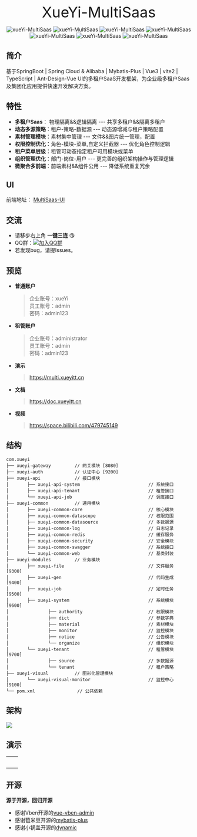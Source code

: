 <div style="text-align:center">
    <span style="font-size:40px" >XueYi-MultiSaas</span>
</div>

<p style="text-align:center">
    <a>
       <img src="https://img.shields.io/badge/XueYi--MultiSaas-v2.1.3-brightgreen" alt="xueYi-MultiSaas">
    </a>
    <a>
       <img src="https://img.shields.io/badge/Spring%20Cloud%20%26%20Alibaba-2021.1-brightgreen" alt="xueYi-MultiSaas">
    </a>
    <a>
       <img src="https://img.shields.io/badge/Vue3-Ant--Design--Vue-green" alt="xueYi-MultiSaas">
    </a>
    <a>
       <img src="https://img.shields.io/badge/vite2-TypeScript-green" alt="xueYi-MultiSaas">
    </a>
    <a>
       <img src="https://img.shields.io/badge/Mybatis--Plus-3.4.0%2B-brightgreen" alt="xueYi-MultiSaas">
    </a>
    <a>
       <img src="https://gitee.com/xueyitiantang/XueYi-MultiSaas/badge/star.svg?theme=dark" alt="xueYi-MultiSaas">
    </a>
    <a>
       <img src="https://gitee.com/xueyitiantang/XueYi-MultiSaas/badge/fork.svg?theme=dark" alt="xueYi-MultiSaas">
    </a>
</p>

## 简介
基于SpringBoot | Spring Cloud & Alibaba | Mybatis-Plus | Vue3 | vite2 | TypeScript | Ant-Design-Vue UI的多租户SaaS开发框架，为企业级多租户Saas及集团化应用提供快速开发解决方案。

## 特性
- **多租户Saas**： 物理隔离&&逻辑隔离 --- 共享多租户&&隔离多租户
- **动态多源策略**：租户-策略-数据源 --- 动态源增减与租户策略配置
- **素材管理模块**：素材集中管理 --- 文件&&图片统一管理，配置
- **权限控制优化**：角色-模块-菜单,自定义拦截器 --- 优化角色控制逻辑
- **租户菜单层级**：租管可动态指定租户可用模块或菜单
- **组织管理优化**：部门-岗位-用户 --- 更完善的组织架构操作与管理逻辑
- **微聚合多前端**：前端素材&&组件公用 --- 降低系统重复冗余

## UI
前端地址： [MultiSaas-UI](https://gitee.com/xueyitiantang/MultiSaas-UI)

## 交流
- 请移步右上角  **一键三连** :kissing_heart:
- QQ群：[![加入QQ群](https://img.shields.io/badge/779343138-blue.svg)](https://jq.qq.com/?_wv=1027&k=zw11JJhj)
- 若发现bug，请提Issues。

## 预览
- **普通账户**
  > 企业账号：xueYi   
  员工账号：admin   
  密码：admin123

- **租管账户**
  > 企业账号：administrator   
  员工账号：admin   
  密码：admin123

- **演示**
  >https://multi.xueyitt.cn
- **文档**
  >https://doc.xueyitt.cn
- **视频**
  >https://space.bilibili.com/479745149

## 结构
~~~
com.xueyi     
├── xueyi-gateway         // 网关模块 [8080]
├── xueyi-auth            // 认证中心 [9200]
├── xueyi-api             // 接口模块
│       ├── xueyi-api-system                          // 系统接口
│       ├── xueyi-api-tenant                          // 租管接口
│       └── xueyi-api-job                             // 调度接口
├── xueyi-common          // 通用模块
│       ├── xueyi-common-core                         // 核心模块
│       ├── xueyi-common-datascope                    // 权限范围
│       ├── xueyi-common-datasource                   // 多数据源
│       ├── xueyi-common-log                          // 日志记录
│       ├── xueyi-common-redis                        // 缓存服务
│       ├── xueyi-common-security                     // 安全模块
│       ├── xueyi-common-swagger                      // 系统接口
│       └── xueyi-common-web                          // 基类封装
├── xueyi-modules         // 业务模块
│       ├── xueyi-file                                // 文件服务 [9300]
│       ├── xueyi-gen                                 // 代码生成 [9400]
│       ├── xueyi-job                                 // 定时任务 [9500]
│       ├── xueyi-system                              // 系统模块 [9600]
│               ├── authority                         // 权限模块
│               ├── dict                              // 参数字典
│               ├── material                          // 素材模块
│               ├── monitor                           // 监控模块
│               ├── notice                            // 公告模块
│               └── organize                          // 组织模块
│       └── xueyi-tenant                              // 租管模块 [9700]
│               ├── source                            // 多数据源
│               └── tenant                            // 租户策略
├── xueyi-visual          // 图形化管理模块
│       └── xueyi-visual-monitor                      // 监控中心 [9100]
└── pom.xml                // 公共依赖
~~~

## 架构

<img src="https://images.gitee.com/uploads/images/2021/1108/172436_9deff9ff_7382127.png"/>

## 演示
<table>
    <tr>
        <td><img src="https://gitee.com/xueyitiantang/images/raw/master/1.png" alt=""/></td>
        <td><img src="https://gitee.com/xueyitiantang/images/raw/master/2.png" alt=""/></td>
    </tr>
    <tr>
        <td><img src="https://gitee.com/xueyitiantang/images/raw/master/3.png" alt=""/></td>
        <td><img src="https://gitee.com/xueyitiantang/images/raw/master/4.png" alt=""/></td>
    </tr>
    <tr>
        <td><img src="https://gitee.com/xueyitiantang/images/raw/master/5.png" alt=""/></td>
        <td><img src="https://gitee.com/xueyitiantang/images/raw/master/6.png" alt=""/></td>
    </tr>
    <tr>
        <td><img src="https://gitee.com/xueyitiantang/images/raw/master/7.png" alt=""/></td>
        <td><img src="https://gitee.com/xueyitiantang/images/raw/master/8.png" alt=""/></td>
    </tr>
    <tr>
        <td><img src="https://gitee.com/xueyitiantang/images/raw/master/9.png" alt=""/></td>
        <td><img src="https://gitee.com/xueyitiantang/images/raw/master/10.png" alt=""/></td>
    </tr>
</table>

## 开源
**源于开源，回归开源**
* 感谢Vben开源的[vue-vben-admin](https://github.com/vbenjs/vue-vben-admin)
* 感谢苞米豆开源的[mybatis-plus](https://github.com/baomidou/mybatis-plus)
* 感谢小锅盖开源的[dynamic](https://gitee.com/baomidou/dynamic-datasource-spring-boot-starter)